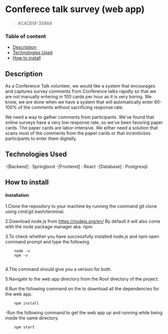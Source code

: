# Conferece talk survey (web app)
>ACADEM-35864

### Table of content
- [Description](#description)
- [Technologies Used](#technologies-used)
- [How to install](#how-to-install)


## Description
As a Conference Talk volunteer, we would like a system that encourages and captures survey comments from Conference talks rapidly so that we are not manually entering in 100 cards per hour as it is very boring. We know, we are done when we have a system that will automatically enter 60-100% of the comments without sacrificing response rate.

We need a way to gather comments from participants. We've found that online surveys have a very low response rate, so we've been favoring paper cards. The paper cards are labor-intensive. We either need a solution that scans most of the comments from the paper cards or that incentivizes participants to enter them digitally.

## Technologies Used
-[Backend] : Springboot
-[Frontend] : React
-[Database] : Postgresql

## How to install
#### Installation
1.Clone the repository to your machine by running the command git clone <clone link> using cmd/git bash/terminal.

2.Download node.js from https://nodejs.org/en/ By default it will also come with the node package manager aka. npm.

3.To check whether you have successfully installed node.js and npm open command prompt and type the following
```
	node -v
	npm -v
	
```
4.The command should give you a version for both.

5.Navigate to the web app directory from the Root directory of the project.

6.Run the following command on the to download all the dependencies for the web app.
```
	npm install
```

-Run the following command to get the web app up and running while being inside the same directory.
```
	npm start
```
